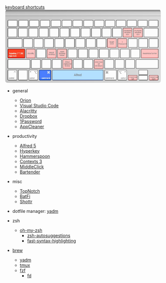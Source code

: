 [keyboard shortcuts](http://www.keyboard-layout-editor.com/)
![keyboard shortcuts](keyboard.jpg)

- general
  - [Orion](https://kagi.com/orion/)
  - [Visual Studio Code](https://code.visualstudio.com/)
  - [Alacritty](https://alacritty.org/)
  - [Dropbox](https://www.dropbox.com/downloading?os=mac)
  - [1Password](https://1password.com/downloads/mac/)
  - [AppCleaner](https://freemacsoft.net/appcleaner/)

- productivity
  - [Alfred 5](https://www.alfredapp.com/)
  - [Hyperkey](https://hyperkey.app/)
  - [Hammerspoon](https://www.hammerspoon.org/)
  - [Contexts 3](https://contexts.co/)
  - [MiddleClick](https://github.com/artginzburg/MiddleClick-Sonoma)
  - [Bartender](https://www.macbartender.com/Bartender5/)

- misc
  - [TopNotch](https://topnotch.app/)
  - [BatFi](https://app.gumroad.com/d/2fa184d3e33101e9b092db49751f4d9f)
  - [Shottr](https://shottr.cc/)

- dotfile manager: [yadm](https://yadm.io/docs/getting_started)

- zsh
  - [oh-my-zsh](https://ohmyz.sh/#install)
    - [zsh-autosuggestions](https://github.com/zsh-users/zsh-autosuggestions/blob/master/INSTALL.md#oh-my-zsh)
    - [fast-syntax-highlighting](https://github.com/zdharma-continuum/fast-syntax-highlighting#oh-my-zsh)

- [brew](https://brew.sh/)
  - [yadm](https://yadm.io/docs/getting_started)
  - [tmux](https://github.com/tmux/tmux/wiki)
  - [fzf](https://github.com/junegunn/fzf)
    - [fd](https://github.com/sharkdp/fd)
